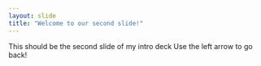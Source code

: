 ```yaml
---
layout: slide
title: "Welcome to our second slide!"
---
```

This should be the second slide of my intro deck
Use the left arrow to go back!

